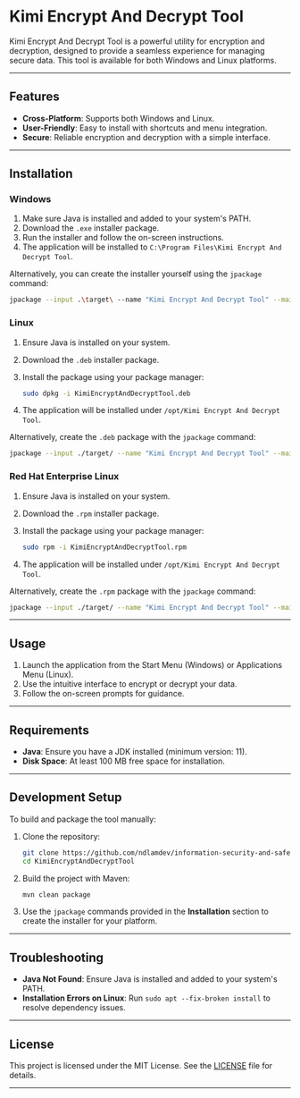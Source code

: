 
# Kimi Encrypt And Decrypt Tool

Kimi Encrypt And Decrypt Tool is a powerful utility for encryption and decryption, designed to provide a seamless experience for managing secure data. This tool is available for both Windows and Linux platforms.

---

## Features

- **Cross-Platform**: Supports both Windows and Linux.
- **User-Friendly**: Easy to install with shortcuts and menu integration.
- **Secure**: Reliable encryption and decryption with a simple interface.

---

## Installation

### Windows
1. Make sure Java is installed and added to your system's PATH.
2. Download the `.exe` installer package.
3. Run the installer and follow the on-screen instructions.
4. The application will be installed to `C:\Program Files\Kimi Encrypt And Decrypt Tool`.

Alternatively, you can create the installer yourself using the `jpackage` command:

```bash
jpackage --input .\target\ --name "Kimi Encrypt And Decrypt Tool" --main-jar KimiEncryptAndDecryptTool-1.0.0-jar-with-dependencies.jar --main-class com.lamnguyen.Program --type exe --icon .\nlu.ico --win-shortcut --win-menu --win-menu-group "Kimi Tools" --install-dir "C:\Program Files\Kimi Encrypt And Decrypt Tool"
```

### Linux
1. Ensure Java is installed on your system.
2. Download the `.deb` installer package.
3. Install the package using your package manager:

   ```bash
   sudo dpkg -i KimiEncryptAndDecryptTool.deb
   ```

4. The application will be installed under `/opt/Kimi Encrypt And Decrypt Tool`.

Alternatively, create the `.deb` package with the `jpackage` command:

```bash
jpackage --input ./target/ --name "Kimi Encrypt And Decrypt Tool" --main-jar KimiEncryptAndDecryptTool-1.0.0-jar-with-dependencies.jar --main-class com.lamnguyen.Program --type deb --icon ./nlu.png --linux-shortcut --linux-menu-group "Kimi Tools" --install-dir "/opt/KimiEncryptAndDecryptTool"
```

### Red Hat Enterprise Linux
1. Ensure Java is installed on your system.
2. Download the `.rpm` installer package.
3. Install the package using your package manager:

   ```bash
   sudo rpm -i KimiEncryptAndDecryptTool.rpm
   ```

4. The application will be installed under `/opt/Kimi Encrypt And Decrypt Tool`.

Alternatively, create the `.rpm` package with the `jpackage` command:

```bash
jpackage --input ./target/ --name "Kimi Encrypt And Decrypt Tool" --main-jar KimiEncryptAndDecryptTool-1.0.0-jar-with-dependencies.jar --main-class com.lamnguyen.Program --type rpm --icon ./nlu.png --linux-shortcut --linux-menu-group "Kimi Tools" --install-dir "/opt/KimiEncryptAndDecryptTool"
```

---

## Usage

1. Launch the application from the Start Menu (Windows) or Applications Menu (Linux).
2. Use the intuitive interface to encrypt or decrypt your data.
3. Follow the on-screen prompts for guidance.

---

## Requirements

- **Java**: Ensure you have a JDK installed (minimum version: 11).
- **Disk Space**: At least 100 MB free space for installation.

---

## Development Setup

To build and package the tool manually:

1. Clone the repository:

   ```bash
   git clone https://github.com/ndlamdev/information-security-and-safety_seminar_project.git
   cd KimiEncryptAndDecryptTool
   ```

2. Build the project with Maven:

   ```bash
   mvn clean package
   ```

3. Use the `jpackage` commands provided in the **Installation** section to create the installer for your platform.

---

## Troubleshooting

- **Java Not Found**: Ensure Java is installed and added to your system's PATH.
- **Installation Errors on Linux**: Run `sudo apt --fix-broken install` to resolve dependency issues.

---

## License

This project is licensed under the MIT License. See the [LICENSE](./LICENSE) file for details.

---